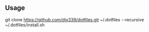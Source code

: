 ## Usage

git clone https://github.com/djx339/dotfiles.git ~/.dotfiles --recursive
~/.dotfiles/install.sh
